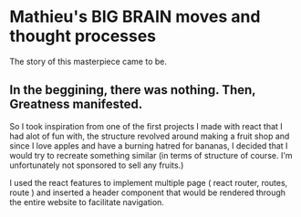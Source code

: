 # Mathieu's BIG BRAIN moves and thought processes
The story of this masterpiece came to be.

## In the beggining, there was nothing. Then, Greatness manifested.

So I took inspiration from one of the first projects I made with react that I had alot of fun with, the structure revolved around making a fruit shop and since I love apples and have a burning hatred for bananas, I decided that I would try to recreate something similar (in terms of structure of course. I'm unfortunately not sponsored to sell any fruits.)

I used the react features to implement multiple page ( react router, routes, route ) and inserted a header component that would be rendered through the entire website to facilitate navigation.